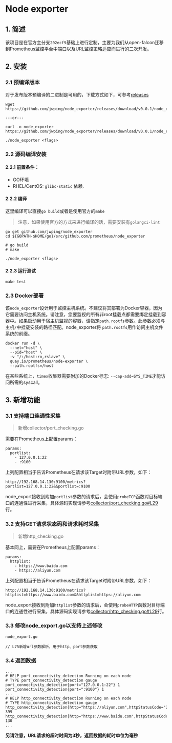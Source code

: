# Node exporter

## 1. 简述

该项目是在官方主分支`202ecf9`基础上进行定制，主要为我们从open-falcon迁移到Prometheus监控平台中端口以及URL监控策略适应而进行的二次开发。

## 2. 安装

### 2.1 预编译版本

对于发布版本预编译的二进制是可用的，下载方式如下，可参考[releases](https://github.com/jwping/prometheus/releases)

```shell
wget https://github.com/jwping/node_exporter/releases/download/v0.0.1/node_exporter

---or---

curl -o node_exporter https://github.com/jwping/node_exporter/releases/download/v0.0.1/node_exporter

./node_exporter <flags>
```

### 2.2 源码编译安装

#### 2.2.1 前置条件：

* GO环境
* RHEL/CentOS: `glibc-static` 依赖.

#### 2.2.2 编译

这里编译可以直接`go build`或者是使用官方的`make`

> 注意，如果使用官方的方式来进行编译的话，需要安装有`golangci-lint`

```shell
go get github.com/jwping/node_exporter
cd ${GOPATH-$HOME/go}/src/github.com/prometheus/node_exporter

# go build
# make

./node_exporter <flags>
```

#### 2.2.3 运行测试

```shell
make test
```

### 2.3 Docker部署

该`node_exporter`设计用于监控主机系统。不建议将其部署为Docker容器，因为它需要访问主机系统。请注意，您要监视的所有非root挂载点都需要绑定挂载到容器中。如果启动用于宿主机监视的容器，请指定`path.rootfs`参数。此参数必须与主机`/`中挂载安装的路径匹配。node_exporter将 `path.rootfs`用作访问主机文件系统的前缀。

```shell
docker run -d \
  --net="host" \
  --pid="host" \
  -v "/:/host:ro,rslave" \
  quay.io/prometheus/node-exporter \
  --path.rootfs=/host
```

在某些系统上，`timex`收集器需要附加的Docker标志: `--cap-add=SYS_TIME`才能访问所需的syscall。

## 3. 新增功能

### 3.1 支持端口连通性采集

> 新增collector/port_checking.go

需要在Prometheus上配置params：

```shell
params:
  portlist:
    - 127.0.0.1:22
    - :9100
```

上列配置相当于告诉Prometheus在请求该Target时附带URL参数，如下：

```shell
http://192.168.14.130:9100/metrics?portlist=127.0.0.1:22&&portlist=:9100
```

node_export接收到附加`portlist`参数的请求后，会使用`probeTCP`函数对目标端口的连通性进行采集，具体源码实现请参考[collector/port_checking.go#L29](https://github.com/jwping/node_exporter/blob/master/collector/port_checking.go#L29)行。

### 3.2 支持GET请求状态码和请求耗时采集

> 新增http_checking.go

基本同上，需要在Prometheus上配置params：

```shell
params:
  httplist:
    - https://www.baidu.com
    - https://aliyun.com
```

上列配置相当于告诉Prometheus在请求该Target时附带URL参数，如下：

```shell
http://192.168.14.130:9100/metrics?httplist=https://www.baidu.com&&httplist=https://aliyun.com
```

node_export接收到附加`httplist`参数的请求后，会使用`probeHTTP`函数对目标端口的连通性进行采集，具体源码实现请参考[collector/http_checking.go#L29](https://github.com/jwping/node_exporter/blob/master/collector/http_checking.go#L29)行。

### 3.3 修改node_export.go以支持上述修改

```shell
node_export.go

// L75新增url参数解析，用于http、port参数获取
```

### 3.4 返回数据

```shell
...
# HELP port_connectivity_detection Running on each node
# TYPE port_connectivity_detection gauge
port_connectivity_detection{port="127.0.0.1:22"} 1
port_connectivity_detection{port=":9100"} 1
...
# HELP http_connectivity_detection Running on each node
# TYPE http_connectivity_detection gauge
http_connectivity_detection{http="https://aliyun.com",httpStatusCode="200"} 399
http_connectivity_detection{http="https://www.baidu.com",httpStatusCode="200"} 130
...
```

**另请注意，URL请求的超时时间为3秒，返回数据的耗时单位为毫秒**

